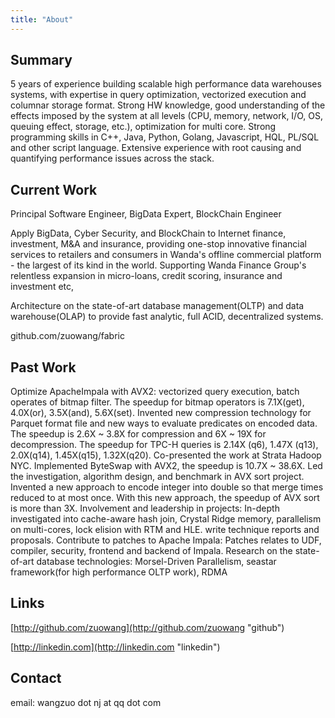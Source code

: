 ```yaml
---
title: "About"
---
```

## Summary

5 years of experience building scalable high performance data warehouses systems, with expertise in query optimization, vectorized execution and columnar storage format. Strong HW knowledge, good understanding of the effects imposed by the system at all levels (CPU, memory, network, I/O, OS, queuing effect, storage, etc.), optimization for multi core. Strong programming skills in C++, Java, Python, Golang, Javascript, HQL, PL/SQL and other script language. Extensive experience with root causing and quantifying performance issues across the stack.

## Current Work

Principal Software Engineer, BigData Expert, BlockChain Engineer

Apply BigData, Cyber Security, and BlockChain to Internet finance, investment, M&A and insurance, providing one-stop innovative financial services to retailers and consumers in Wanda's offline commercial platform - the largest of its kind in the world. Supporting Wanda Finance Group's relentless expansion in micro-loans, credit scoring, insurance and investment etc,

Architecture on the state-of-art database management(OLTP) and data warehouse(OLAP) to provide fast analytic, full ACID, decentralized systems.

github.com/zuowang/fabric

## Past Work

Optimize ApacheImpala with AVX2: vectorized query execution, batch operates of bitmap filter. The speedup for bitmap operators is 7.1X(get), 4.0X(or), 3.5X(and), 5.6X(set). Invented new compression technology for Parquet format file and new ways to evaluate predicates on encoded data. The speedup is 2.6X ~ 3.8X for compression and 6X ~ 19X for decompression. The speedup for TPC-H queries is 2.14X (q6), 1.47X (q13), 2.0X(q14), 1.45X(q15), 1.32X(q20). Co-presented the work at Strata Hadoop NYC. Implemented ByteSwap with AVX2, the speedup is 10.7X ~ 38.6X. Led the investigation, algorithm design, and benchmark in AVX sort project. Invented a new approach to encode integer into double so that merge times reduced to at most once. With this new approach, the speedup of AVX sort is more than 3X. Involvement and leadership in projects: In-depth investigated into cache-aware hash join, Crystal Ridge memory, parallelism on multi-cores, lock elision with RTM and HLE. write technique reports and proposals. Contribute to patches to Apache Impala: Patches relates to UDF, compiler, security, frontend and backend of Impala. Research on the state-of-art database technologies: Morsel-Driven Parallelism, seastar framework(for high performance OLTP work), RDMA

## Links
[http://github.com/zuowang](http://github.com/zuowang "github")

[http://linkedin.com](http://linkedin.com "linkedin")

## Contact

email: wangzuo dot nj at qq dot com